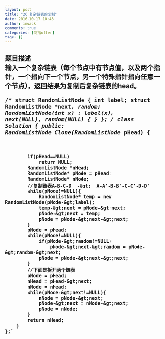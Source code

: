```yaml
---
layout: post
title: "26.复杂链表的复制"
date: 2016-10-17 10:43
author: imwack
comments: true
categories: [剑指offer]
tags: []
---
```

<h2 class="subject-item-title">题目描述


<div class="subject-question">输入一个复杂链表（每个节点中有节点值，以及两个指针，一个指向下一个节点，另一个特殊指针指向任意一个节点），返回结果为复制后复杂链表的head。</div>
<div class="subject-question">


<code class="">/*
    struct RandomListNode {
        int label;
        struct RandomListNode *next, *random;
        RandomListNode(int x) :
                label(x), next(NULL), random(NULL) {
        }
    };
    */
    class Solution {
    public:
        RandomListNode* Clone(RandomListNode* pHead)
        {
            
            if(pHead==NULL)
                return NULL;
            RandomListNode *nHead;
            RandomListNode* pNode = pHead;
            RandomListNode* nNode;
            //复制链表A-B-C-D  -&gt;  A-A'-B-B'-C-C'-D-D'
            while(pNode!=NULL){
                RandomListNode* temp = new RandomListNode(pNode-&gt;label);
                temp-&gt;next = pNode-&gt;next;
                pNode-&gt;next = temp;
                pNode = pNode-&gt;next-&gt;next;
            }
            pNode = pHead;
            while(pNode!=NULL){
                if(pNode-&gt;random!=NULL)
                    pNode-&gt;next-&gt;random = pNode-&gt;random-&gt;next;
                pNode = pNode-&gt;next-&gt;next;
            }
            //下面是拆开两个链表
            pNode = pHead;
            nHead = pHead-&gt;next;
            nNode = nHead;
            while(pNode-&gt;next!=NULL){
                nNode = pNode-&gt;next;
                pNode-&gt;next = nNode-&gt;next;
                pNode = nNode;
            }
            return nHead;
        }
    };`

&nbsp;

</div>
<div class="subject-question"></div>
